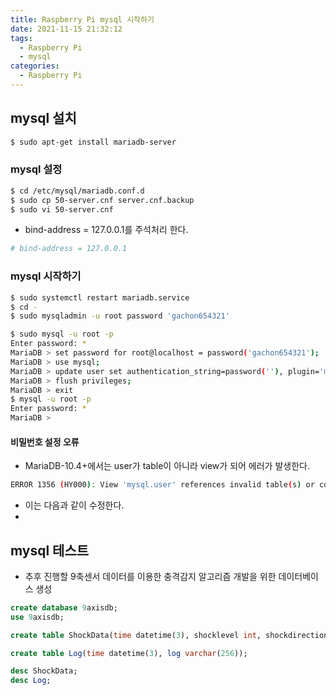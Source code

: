 ```yaml
---
title: Raspberry Pi mysql 시작하기
date: 2021-11-15 21:32:12
tags:
  - Raspberry Pi
  - mysql
categories:
  - Raspberry Pi
---
```


## mysql 설치

```bash
$ sudo apt-get install mariadb-server
```

### mysql 설정

```bash
$ cd /etc/mysql/mariadb.conf.d
$ sudo cp 50-server.cnf server.cnf.backup
$ sudo vi 50-server.cnf
```

- bind-address = 127.0.0.1를 주석처리 한다.

```bash
# bind-address = 127.0.0.1
```

### mysql 시작하기

```bash
$ sudo systemctl restart mariadb.service
$ cd -
$ sudo mysqladmin -u root password 'gachon654321'
```

```bash
$ sudo mysql -u root -p
Enter password: *
MariaDB > set password for root@localhost = password('gachon654321');
MariaDB > use mysql;
MariaDB > update user set authentication_string=password(''), plugin='mysql_native_password' where user='root';
MariaDB > flush privileges;
MariaDB > exit
$ mysql -u root -p
Enter password: *
MariaDB >
```

#### 비밀번호 설정 오류

- MariaDB-10.4+에서는 user가 table이 아니라 view가 되어 에러가 발생한다.

```bash
ERROR 1356 (HY000): View 'mysql.user' references invalid table(s) or column(s) or function(s) or definer/invoker of view lack rights to use them
```

- 이는 다음과 같이 수정한다.
-

## mysql 테스트

- 추후 진행할 9축센서 데이터를 이용한 충격감지 알고리즘 개발을 위한 데이터베이스 생성

```sql
create database 9axisdb;
use 9axisdb;
```

```sql
create table ShockData(time datetime(3), shocklevel int, shockdirection int, azimuthshockdirection int, shockvalue float, degree int, azimuth int, code int, message varchar(256));

create table Log(time datetime(3), log varchar(256));

desc ShockData;
desc Log;
```
